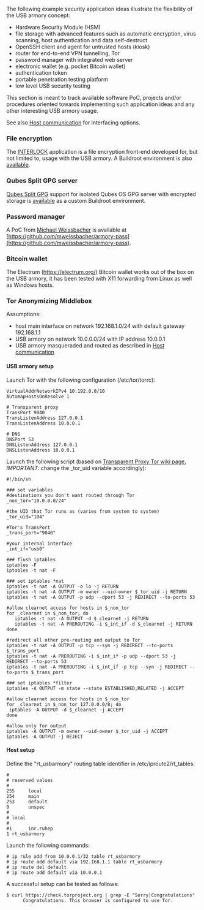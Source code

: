 The following example security application ideas illustrate the flexibility of
the USB armory concept:

* Hardware Security Module (HSM)
* file storage with advanced features such as automatic encryption, virus scanning, host authentication and data self-destruct
* OpenSSH client and agent for untrusted hosts (kiosk)
* router for end-to-end VPN tunnelling, Tor
* password manager with integrated web server
* electronic wallet (e.g. pocket Bitcoin wallet)
* authentication token
* portable penetration testing platform
* low level USB security testing

This section is meant to track available software PoC, projects and/or
procedures oriented towards implementing such application ideas and any other
interesting USB armory usage.

See also [Host communication](https://github.com/f-secure-foundry/usbarmory/wiki/Host-communication)
for interfacing options.

### File encryption

The [INTERLOCK](https://github.com/f-secure-foundry/interlock) application is a
file encryption front-end developed for, but not limited to, usage with the USB
armory. A Buildroot environment is also [available](https://github.com/f-secure-foundry/usbarmory/tree/master/software/buildroot/README-INTERLOCK.md).

### Qubes Split GPG server

[Qubes Split GPG](https://www.qubes-os.org/doc/split-gpg/) support for isolated
Qubes OS GPG server with encrypted storage is [available](https://github.com/f-secure-foundry/usbarmory/blob/master/software/buildroot/README-Qubes_Split_GPG.md)
as a custom Buildroot environment.

### Password manager

A PoC from [Michael Weissbacher](http://mweissbacher.com) is available at [https://github.com/mweissbacher/armory-pass](https://github.com/mweissbacher/armory-pass).

### Bitcoin wallet

The Electrum (https://electrum.org/) Bitcoin wallet works out of the box on the
USB armory, it has been tested with X11 forwarding from Linux as well as
Windows hosts.

### Tor Anonymizing Middlebox

Assumptions:
* host main interface on network 192.168.1.0/24 with default gateway 192.168.1.1
* USB armory on network 10.0.0.0/24 with IP address 10.0.0.1
* USB armory masqueraded and routed as described in [Host communication](https://github.com/f-secure-foundry/usbarmory/wiki/Host-communication)

#### USB armory setup

Launch Tor with the following configuration (/etc/tor/torrc):

```
VirtualAddrNetworkIPv4 10.192.0.0/10
AutomapHostsOnResolve 1

# Transparent proxy
TransPort 9040
TransListenAddress 127.0.0.1
TransListenAddress 10.0.0.1

# DNS
DNSPort 53
DNSListenAddress 127.0.0.1
DNSListenAddress 10.0.0.1
```


Launch the following script (based on
[Transparent Proxy Tor wiki page](https://trac.torproject.org/projects/tor/wiki/doc/TransparentProxy), *IMPORTANT*: change the _tor_uid variable accordingly):

```
#!/bin/sh

### set variables
#destinations you don't want routed through Tor
_non_tor="10.0.0.0/24"

#the UID that Tor runs as (varies from system to system)
_tor_uid="104"

#Tor's TransPort
_trans_port="9040"

#your internal interface
_int_if="usb0"

### flush iptables
iptables -F
iptables -t nat -F

### set iptables *nat
iptables -t nat -A OUTPUT -o lo -j RETURN
iptables -t nat -A OUTPUT -m owner --uid-owner $_tor_uid -j RETURN
iptables -t nat -A OUTPUT -p udp --dport 53 -j REDIRECT --to-ports 53

#allow clearnet access for hosts in $_non_tor
for _clearnet in $_non_tor; do
   iptables -t nat -A OUTPUT -d $_clearnet -j RETURN
   iptables -t nat -A PREROUTING -i $_int_if -d $_clearnet -j RETURN
done

#redirect all other pre-routing and output to Tor
iptables -t nat -A OUTPUT -p tcp --syn -j REDIRECT --to-ports $_trans_port
iptables -t nat -A PREROUTING -i $_int_if -p udp --dport 53 -j REDIRECT --to-ports 53
iptables -t nat -A PREROUTING -i $_int_if -p tcp --syn -j REDIRECT --to-ports $_trans_port

### set iptables *filter
iptables -A OUTPUT -m state --state ESTABLISHED,RELATED -j ACCEPT

#allow clearnet access for hosts in $_non_tor
for _clearnet in $_non_tor 127.0.0.0/8; do
 iptables -A OUTPUT -d $_clearnet -j ACCEPT
done

#allow only Tor output
iptables -A OUTPUT -m owner --uid-owner $_tor_uid -j ACCEPT
iptables -A OUTPUT -j REJECT
```



#### Host setup

Define the "rt_usbarmory" routing table identifier in /etc/iproute2/rt_tables:

```
#
# reserved values
#
255     local
254     main
253     default
0       unspec
#
# local
#
#1      inr.ruhep
1 rt_usbarmory
```

Launch the following commands:

```
# ip rule add from 10.0.0.1/32 table rt_usbarmory
# ip route add default via 192.168.1.1 table rt_usbarmory
# ip route del default
# ip route add default via 10.0.0.1
```

A successful setup can be tested as follows:

```
$ curl https://check.torproject.org | grep -E "Sorry|Congratulations"
      Congratulations. This browser is configured to use Tor.
```
